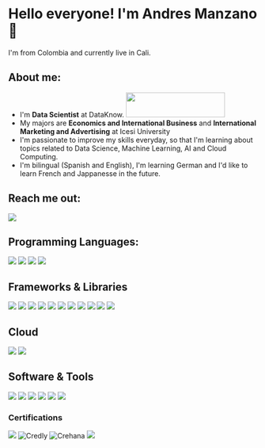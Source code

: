 # Hello everyone! I'm Andres Manzano👋
I'm from Colombia and currently live in Cali.

## About me:
- I'm **Data Scientist** at DataKnow. <img src="https://user-images.githubusercontent.com/97210256/208346602-14085738-2e73-4f7d-92ad-edc54a0b7f65.png" width="200" height="50">
- My majors are **Economics and International Business** and **International Marketing and Advertising** at Icesi University
- I'm passionate to improve my skills everyday, so that I'm learning about topics related to Data Science, Machine Learning, AI and Cloud Computing.
- I'm bilingual (Spanish and English), I'm learning German and I'd like to learn French and Jappanesse in the future.

## Reach me out:

[![](https://img.shields.io/badge/linkedin-%230077B5.svg?style=for-the-badge&logo=linkedin)](https://www.linkedin.com/in/andres-manzano/)

## Programming Languages:

![](https://img.shields.io/badge/Python-FFD43B?style=for-the-badge&logo=python&logoColor=blue) ![](https://img.shields.io/badge/R-276DC3?style=for-the-badge&logo=r&logoColor=white) ![](https://img.shields.io/badge/MySQL-005C84?style=for-the-badge&logo=mysql&logoColor=white) ![](https://img.shields.io/badge/PostgreSQL-316192?style=for-the-badge&logo=postgresql&logoColor=white)

## Frameworks & Libraries

![](https://img.shields.io/badge/Apache_Spark-FFFFFF?style=for-the-badge&logo=apachespark&logoColor=#E35A16) ![](https://img.shields.io/badge/conda-342B029.svg?&style=for-the-badge&logo=anaconda&logoColor=white) ![](https://img.shields.io/badge/Jupyter-F37626.svg?&style=for-the-badge&logo=Jupyter&logoColor=white) ![](https://img.shields.io/badge/Keras-FF0000?style=for-the-badge&logo=keras&logoColor=white) ![](https://img.shields.io/badge/Markdown-000000?style=for-the-badge&logo=markdown&logoColor=white) ![](https://img.shields.io/badge/Numpy-777BB4?style=for-the-badge&logo=numpy&logoColor=white) ![](https://img.shields.io/badge/Pandas-2C2D72?style=for-the-badge&logo=pandas&logoColor=white) ![](https://img.shields.io/badge/Plotly-239120?style=for-the-badge&logo=plotly&logoColor=white) ![](https://img.shields.io/badge/PyTorch-EE4C2C?style=for-the-badge&logo=pytorch&logoColor=white) ![](https://img.shields.io/badge/TensorFlow-FF6F00?style=for-the-badge&logo=tensorflow&logoColor=white) ![](https://img.shields.io/badge/scikit_learn-F7931E?style=for-the-badge&logo=scikit-learn&logoColor=white)

## Cloud

![](https://img.shields.io/badge/microsoft%20azure-0089D6?style=for-the-badge&logo=microsoft-azure&logoColor=white) ![](https://img.shields.io/badge/Amazon_AWS-FF9900?style=for-the-badge&logo=amazonaws&logoColor=white)

## Software & Tools

![](https://img.shields.io/badge/Databricks-FF3621?style=for-the-badge&logo=Databricks&logoColor=white) ![](https://img.shields.io/badge/GIT-E44C30?style=for-the-badge&logo=git&logoColor=white) ![](https://img.shields.io/badge/Microsoft_Excel-217346?style=for-the-badge&logo=microsoft-excel&logoColor=white) ![](https://img.shields.io/badge/Microsoft_PowerPoint-B7472A?style=for-the-badge&logo=microsoft-powerpoint&logoColor=white) ![](https://img.shields.io/badge/Microsoft_Word-2B579A?style=for-the-badge&logo=microsoft-word&logoColor=white) ![](https://img.shields.io/badge/Visual_Studio_Code-0078D4?style=for-the-badge&logo=visual%20studio%20code&logoColor=white) 

### Certifications

![](https://img.shields.io/badge/Coursera-0056D2?style=for-the-badge&logo=Coursera&logoColor=white=) ![Credly](https://img.shields.io/static/v1?style=for-the-badge&message=Credly&color=FF6B00&logo=Credly&logoColor=FFFFFF&label=) ![Crehana](https://img.shields.io/static/v1?style=for-the-badge&message=Crehana&color=4B22F4&logo=Crehana&logoColor=FFFFFF&label=) ![](https://img.shields.io/badge/Udemy-EC5252?style=for-the-badge&logo=Udemy&logoColor=white)
<!---
andres-manzano/andres-manzano is a ✨ special ✨ repository because its `README.md` (this file) appears on your GitHub profile.
You can click the Preview link to take a look at your changes.
--->
